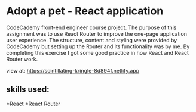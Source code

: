 # Adopt a pet - React application

CodeCademy front-end engineer course project. The purpose of this assignment was to use React Router to improve the one-page application user experience. The structure, content and styling were provided by CodeCademy but setting up the Router and its functionality was by me. By completing this exercise I got some good practice in how React and React Router work.

view at: https://scintillating-kringle-8d894f.netlify.app

## skills used:
 *React
 *React Router




